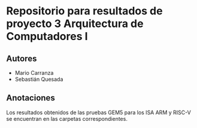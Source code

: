 # Repositorio para resultados de proyecto 3 Arquitectura de Computadores I
## Autores
- Mario Carranza
- Sebastián Quesada

## Anotaciones
Los resultados obtenidos de las pruebas GEM5 para los ISA ARM y RISC-V se encuentran en las carpetas correspondientes.
